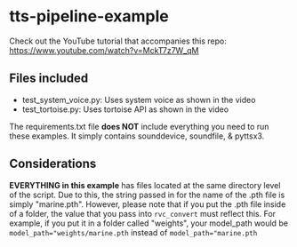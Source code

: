 # tts-pipeline-example
Check out the YouTube tutorial that accompanies this repo: https://www.youtube.com/watch?v=MckT7z7W_qM

## Files included
- test_system_voice.py: Uses system voice as shown in the video
- test_tortoise.py: Uses tortoise API as shown in the video

The requirements.txt file **does NOT** include everything you need to run these examples. It simply contains sounddevice, soundfile, & pyttsx3.

## Considerations
**EVERYTHING in this example** has files located at the same directory level of the script.  Due to this, the string passed in for the name of the .pth file is simply "marine.pth".  However, please note that if you put the .pth file inside of a folder, the value that you pass into ```rvc_convert``` must reflect this.  For example, if you put it in a folder called "weights", your model_path would be
```model_path="weights/marine.pth```
instead of
```model_path="marine.pth```